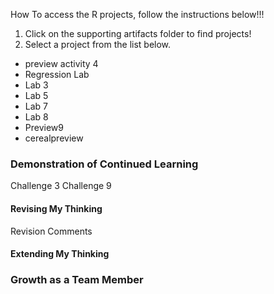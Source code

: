 

How To access the R projects, follow the instructions below!!!
1. Click on the supporting artifacts folder to find projects!
2. Select a project from the list below.
- preview activity 4
- Regression Lab
- Lab 3
- Lab 5
- Lab 7 
- Lab 8
- Preview9
- cerealpreview


### Demonstration of Continued Learning
Challenge 3
Challenge 9

#### Revising My Thinking
Revision Comments

#### Extending My Thinking

### Growth as a Team Member
